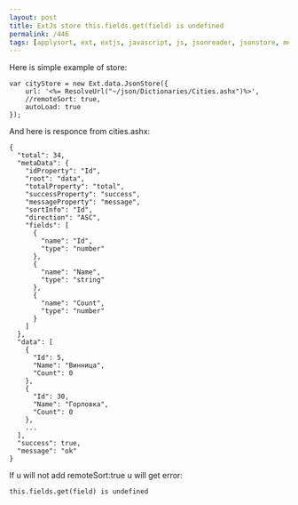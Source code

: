 ```yaml
---
layout: post
title: ExtJs store this.fields.get(field) is undefined
permalink: /446
tags: [applysort, ext, extjs, javascript, js, jsonreader, jsonstore, metadata, sortinfo, store]
---
```


Here is simple example of store:

    var cityStore = new Ext.data.JsonStore({
        url: '<%= ResolveUrl("~/json/Dictionaries/Cities.ashx")%>',
        //remoteSort: true,
        autoLoad: true
    });

And here is responce from cities.ashx:

    {
      "total": 34,
      "metaData": {
        "idProperty": "Id",
        "root": "data",
        "totalProperty": "total",
        "successProperty": "success",
        "messageProperty": "message",
        "sortInfo": "Id",
        "direction": "ASC",
        "fields": [
          {
            "name": "Id",
            "type": "number"
          },
          {
            "name": "Name",
            "type": "string"
          },
          {
            "name": "Count",
            "type": "number"
          }
        ]
      },
      "data": [
        {
          "Id": 5,
          "Name": "Винница",
          "Count": 0
        },
        {
          "Id": 30,
          "Name": "Горловка",
          "Count": 0
        },
        ...
      ],
      "success": true,
      "message": "ok"
    }

If u will not add remoteSort:true u will get error:

    this.fields.get(field) is undefined
